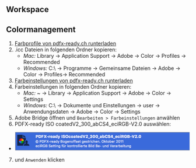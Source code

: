 ## Workspace

## Colormanagement

1. [Farbprofile von pdfx-ready.ch runterladen](https://pdfx-ready.ch/files/Farbprofile_ECI-IFRA_2015.zip)
2. .icc Dateien in folgenden Ordner kopieren:
    - *Mac:* Library -> Application Support -> Adobe -> Color -> Profiles -> Recommended
    - *Windows:* C:\ -> Programme -> Gemeinsame Dateien -> Adobe -> Color -> Profiles-> Recommended
3. [Farbeinstellungen von pdfx-ready.ch runterladen](https://pdfx-ready.ch/files/PDFX-ready-Farbeinstellungen-V24_abCS4.zip)
4. Farbeinstellungen in folgenden Ordner kopieren:
    - *Mac:* ~ -> Library -> Application Support -> Adobe -> Color -> Settings
    - *Windows:* C:\ -> Dokumente und Einstellungen -> user -> Anwendungsdaten -> Adobe -> Color -> Settings
5. Adobe Bridge öffnen und `Bearbeiten > Farbeinstellungen` anwählen
6. PDFX-ready ISO coatedV2_300_abCS4_eciRGB-V2.0 auswählen:
- ![](bilder/pdfx-ready_isocoated.png)
7. und `Anwenden` klicken
